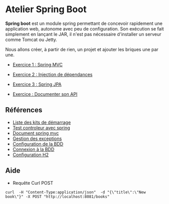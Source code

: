 # Atelier Spring Boot

**Spring boot** est un module spring permettant de concevoir rapidement une application web, autonome avec peu de configuration.
Son exécution se fait simplement en lançant le JAR, il n'est pas nécessaire d'installer un serveur comme Tomcat ou Jetty.

Nous allons créer, à partir de rien, un projet et ajouter les briques une par une.

* [Exercice 1 : Spring MVC](exo1_mvc.md)
* [Exercice 2 : Injection de dépendances](exo2_ioc.md)
* [Exercice 3 : Spring JPA](exo3_jpa.md)

* [Exercice : Documenter son API](exo5_swagger.md)

## Références

* [Liste des kits de démarrage](https://docs.spring.io/spring-boot/docs/current/reference/html/using.html#using.build-systems.starters)
* [Test controleur avec spring](https://spring.io/guides/gs/testing-web/)
* [Document spring mvc](https://docs.spring.io/spring-framework/reference/web/webmvc.html)
* [Gestion des exceptions](https://spring.io/blog/2013/11/01/exception-handling-in-spring-mvc)
* [Configuration de la BDD](https://docs.spring.io/spring-cloud-dataflow/docs/1.1.2.RELEASE/reference/html/configuration-rdbms.html)
* [Connexion à la BDD](https://spring.io/guides/gs/accessing-data-mysql/)
* [Configuration H2](https://www.baeldung.com/spring-boot-h2-database)

## Aide

* Requête Curl POST
```shell
curl  -H "Content-Type:application/json"  -d "{\"title\":\"New book\"}" -X POST "http://localhost:8081/books"
```